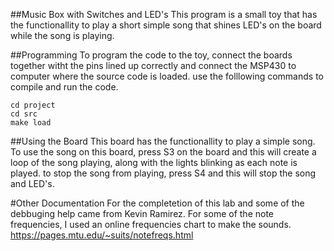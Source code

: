 
##Music Box with Switches and LED's
	This program is a small toy that has the functionallity to play a
	short simple song that shines LED's on the board while the song is
	playing.
	
##Programming
	To program the code to the toy, connect the boards together witht the
	pins lined up correctly and connect the MSP430 to computer where the
	source code is loaded. use the folllowing commands to compile and run
	the code.

	cd project
	cd src
	make load

##Using the Board
	This board has the functionallity to play a simple song. To use the
	song on this board, press S3 on the board and this will create a loop
	of the song playing, along with the lights blinking as each note is
	played. to stop the song from playing, press S4 and this will stop the
	song and LED's.

#Other Documentation
       For the completetion of this lab and some of the debbuging help came
       from Kevin Ramirez. For some of the note frequencies, I used an online
       frequencies chart to make the sounds. https://pages.mtu.edu/~suits/notefreqs.html
       
	

